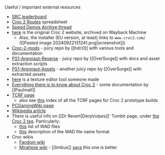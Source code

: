 Useful / important external resources
- [SRC leaderboard](https://www.speedrun.com/croc_2)
- [Croc 2 Routes](https://docs.google.com/spreadsheets/d/1cddsP_i7G51BK8NbYgq3ZAQfI5HPkYhyCTCz47lGURo/edit?usp=sharing) spreadsheet
- [Speed Demos Archive thread](https://forum.speeddemosarchive.com/post/croc_2_pc_version.html)
- [here](https://web.archive.org/web/20000620105750/http://www.foxinteractive.com/games/croc2/) is the original Croc 2 website, archived on Wayback Machine
	- Also, the installer (EU version, at least) links to `www.croc2.com/` ([[Pasted image 20240922131241.png|screenshot]])
- [Croc-2-mods](https://github.com/hdc0/Croc-2-mods) - juicy repo by [[hdc0]] with various tools and documentation
- [PS1-Argonaut-Reverse](https://github.com/OverSurge/PS1-Argonaut-Reverse) - juicy repo by [[OverSurge]] with docs and asset extraction scripts
- [PS1-Argonaut-Assets](https://github.com/OverSurge/PS1-Argonaut-Assets/tree/master) - another juicy repo by [[OverSurge]] with extracted assets
- [here](https://www.reddit.com/r/pcgaming/comments/cnqvyi/i_wrote_a_tool_to_edit_stuff_in_croc_2/) is a texture editor tool someone made
- [Everything there is to know about Croc 2](https://docs.google.com/document/d/14ZDhhvB0qRZ2UCqTnqAlsYnaRoreYJ2pOzj9CcTqGI0/edit?usp=sharing) - some documentation by [[Paulmall]]
- [TCRF page](https://tcrf.net/Croc_2_(Windows,_PlayStation))
	- also see [this](https://tcrf.net/Proto:Croc_2_(Windows,_PlayStation)) index of all the TCRF pages for Croc 2 prototype builds
- [PCGamingWiki page](https://www.pcgamingwiki.com/wiki/Croc_2)
- [Wikipedia article](https://en.wikipedia.org/wiki/Croc_2)
- There is useful info on [[Dr Revert|DerpVulpes]]' Tumblr page, under [the Croc 2 tag](https://derpvulpes.tumblr.com/tagged/Croc%202). Particularly:
	- [this](https://docs.google.com/spreadsheets/d/1UvxTmPePRbKGSyox2R703fqQGjWh7tQUW1itaGWkLPE/edit?usp=sharing) list of WAD files
	- [this](http://derpvulpes.tumblr.com/post/93220815221/croc-2-game-data) description of the WAD file name format
- Croc wikis
	- [Fandom wiki](https://croc.fandom.com/wiki/Croc_2)
	- [Miraheze wiki](https://crocwiki.com/wiki/Croc_Wiki) - [[limbus]] [says](https://discord.com/channels/313375426112389123/347524018334859265/1278248481944899647) this one is better